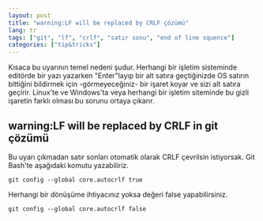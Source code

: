 ```yaml
---
layout: post
title: "warning:LF will be replaced by CRLF çözümü"
lang: tr
tags: ["git", "lf", "crlf", "satır sonu", "end of line squence"]
categories: ["tip&tricks"]
---
```


Kısaca bu uyarının temel nedeni şudur. Herhangi bir işletim sisteminde editörde bir yazı yazarken "Enter"layıp bir alt satıra geçtiğinizde OS satırın bittiğini bildirmek için -görmeyeceğiniz- bir işaret koyar ve sizi alt satıra geçirir. 
Linux'te ve Windows'ta veya herhangi bir işletim siteminde bu gizli işaretin farklı olması bu sorunu ortaya çıkarır.


<h2>warning:LF will be replaced by CRLF in git çözümü</h2>

Bu uyarı çıkmadan satır sonları otomatik olarak CRLF çevrilsin istiyorsak. Git Bash'te aşağıdaki komutu yazabiliriz.

```git
git config --global core.autocrlf true
```

Herhangi bir dönüşüme ihtiyacınız yoksa değeri false yapabilirsiniz.

```git
git config --global core.autocrlf false
```
